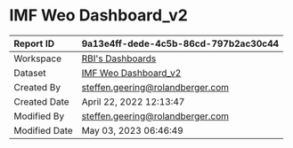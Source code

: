 



# IMF Weo Dashboard_v2

|Report ID|9a13e4ff-dede-4c5b-86cd-797b2ac30c44|
| :--- | :--- |
|Workspace|[RBI's Dashboards](../Workspaces/RBI's-Dashboards.md)|
|Dataset|[IMF Weo Dashboard_v2](../Datasets/IMF-Weo-Dashboard_v2.md)|
|Created By|steffen.geering@rolandberger.com|
|Created Date|April 22, 2022 12:13:47|
|Modified By|steffen.geering@rolandberger.com|
|Modified Date|May 03, 2023 06:46:49|
